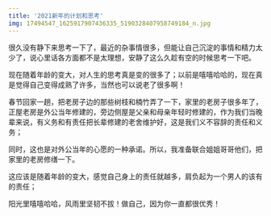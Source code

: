 ```yaml
---
title: '2021新年的计划和思考'
img: 17494547_1625917907436335_5190328407958749184_n.jpg
---
```


很久没有静下来思考一下了，最近的杂事情很多，但能让自己沉淀的事情和精力太少了，说心里话各方面都不是太理想，安静了这么久趁有空的时候思考一下吧。

现在随着年龄的变大，对人生的思考真是变的很多了；以前是嘻嘻哈哈的，现在真是觉得自己变得成熟了许多，当然也可以说老了很多啊！

春节回家一趟，把老房子边的那些树枝和楠竹弄了一下，家里的老房子很多年了，正屋老房是外公当年修建的，旁边侧屋是父亲和母亲年轻时修建的，作为我们当晚辈来说，有义务和有责任把长辈修建的老舍维护好，这是我们义不容辞的责任和义务；

同时，这也是对外公当年的心愿的一种承诺。所以，我准备联合姐姐哥哥他们，把家里的老房修缮一下。

这应该是随着年龄的变大，感觉自己身上的责任就越多，肩负起为一个男人的该有的责任；

阳光里嘻嘻哈哈，风雨里坚韧不拔！做自己，因为你一直都很优秀！